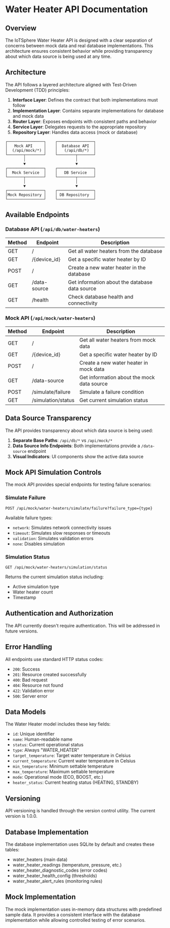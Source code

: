 # Water Heater API Documentation

## Overview

The IoTSphere Water Heater API is designed with a clear separation of concerns between mock data and real database implementations. This architecture ensures consistent behavior while providing transparency about which data source is being used at any time.

## Architecture

The API follows a layered architecture aligned with Test-Driven Development (TDD) principles:

1. **Interface Layer**: Defines the contract that both implementations must follow
2. **Implementation Layer**: Contains separate implementations for database and mock data
3. **Router Layer**: Exposes endpoints with consistent paths and behavior
4. **Service Layer**: Delegates requests to the appropriate repository
5. **Repository Layer**: Handles data access (mock or database)

```
┌────────────────┐    ┌────────────────┐
│   Mock API     │    │  Database API  │
│  (/api/mock/*) │    │   (/api/db/*)  │
└───────┬────────┘    └────────┬───────┘
        │                      │
        ▼                      ▼
┌────────────────┐    ┌────────────────┐
│  Mock Service  │    │   DB Service   │
└───────┬────────┘    └────────┬───────┘
        │                      │
        ▼                      ▼
┌────────────────┐    ┌────────────────┐
│Mock Repository │    │ DB Repository  │
└────────────────┘    └────────────────┘
```

## Available Endpoints

### Database API (`/api/db/water-heaters`)

| Method | Endpoint | Description |
|--------|----------|-------------|
| GET | / | Get all water heaters from the database |
| GET | /{device_id} | Get a specific water heater by ID |
| POST | / | Create a new water heater in the database |
| GET | /data-source | Get information about the database data source |
| GET | /health | Check database health and connectivity |

### Mock API (`/api/mock/water-heaters`)

| Method | Endpoint | Description |
|--------|----------|-------------|
| GET | / | Get all water heaters from mock data |
| GET | /{device_id} | Get a specific water heater by ID |
| POST | / | Create a new water heater in mock data |
| GET | /data-source | Get information about the mock data source |
| POST | /simulate/failure | Simulate a failure condition |
| GET | /simulation/status | Get current simulation status |

## Data Source Transparency

The API provides transparency about which data source is being used:

1. **Separate Base Paths**: `/api/db/*` vs `/api/mock/*`
2. **Data Source Info Endpoints**: Both implementations provide a `/data-source` endpoint
3. **Visual Indicators**: UI components show the active data source

## Mock API Simulation Controls

The mock API provides special endpoints for testing failure scenarios:

### Simulate Failure

```
POST /api/mock/water-heaters/simulate/failure?failure_type={type}
```

Available failure types:
- `network`: Simulates network connectivity issues
- `timeout`: Simulates slow responses or timeouts
- `validation`: Simulates validation errors
- `none`: Disables simulation

### Simulation Status

```
GET /api/mock/water-heaters/simulation/status
```

Returns the current simulation status including:
- Active simulation type
- Water heater count
- Timestamp

## Authentication and Authorization

The API currently doesn't require authentication. This will be addressed in future versions.

## Error Handling

All endpoints use standard HTTP status codes:

- `200`: Success
- `201`: Resource created successfully
- `400`: Bad request
- `404`: Resource not found
- `422`: Validation error
- `500`: Server error

## Data Models

The Water Heater model includes these key fields:

- `id`: Unique identifier
- `name`: Human-readable name
- `status`: Current operational status
- `type`: Always "WATER_HEATER"
- `target_temperature`: Target water temperature in Celsius
- `current_temperature`: Current water temperature in Celsius
- `min_temperature`: Minimum settable temperature
- `max_temperature`: Maximum settable temperature
- `mode`: Operational mode (ECO, BOOST, etc.)
- `heater_status`: Current heating status (HEATING, STANDBY)

## Versioning

API versioning is handled through the version control utility. The current version is 1.0.0.

## Database Implementation

The database implementation uses SQLite by default and creates these tables:
- water_heaters (main data)
- water_heater_readings (temperature, pressure, etc.)
- water_heater_diagnostic_codes (error codes)
- water_heater_health_config (thresholds)
- water_heater_alert_rules (monitoring rules)

## Mock Implementation

The mock implementation uses in-memory data structures with predefined sample data. It provides a consistent interface with the database implementation while allowing controlled testing of error scenarios.
